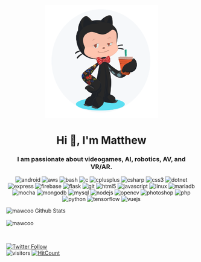 <p align="center"><img width="300px" src="https://github.com/mawcoo/mawcoo/blob/master/octocat_3.png" alt="Heade Pic" /></p>

<h1 align="center">Hi 👋, I'm Matthew</h1>
<h3 align="center">I am passionate about videogames, AI, robotics, AV, and VR/AR.</h3>


<p align="center"><img src="https://devicons.github.io/devicon/devicon.git/icons/android/android-original-wordmark.svg" alt="android" width="60" height="60"/> <img src="https://devicons.github.io/devicon/devicon.git/icons/amazonwebservices/amazonwebservices-original-wordmark.svg" alt="aws" width="60" height="60"/> <img src="https://www.vectorlogo.zone/logos/gnu_bash/gnu_bash-icon.svg" alt="bash" width="60" height="60"/> <img src="https://devicons.github.io/devicon/devicon.git/icons/c/c-original.svg" alt="c" width="60" height="60"/> <img src="https://devicons.github.io/devicon/devicon.git/icons/cplusplus/cplusplus-original.svg" alt="cplusplus" width="60" height="60"/> <img src="https://devicons.github.io/devicon/devicon.git/icons/csharp/csharp-original.svg" alt="csharp" width="60" height="60"/> <img src="https://devicons.github.io/devicon/devicon.git/icons/css3/css3-original-wordmark.svg" alt="css3" width="60" height="60"/> <img src="https://devicons.github.io/devicon/devicon.git/icons/dot-net/dot-net-original-wordmark.svg" alt="dotnet" width="60" height="60"/> <img src="https://devicons.github.io/devicon/devicon.git/icons/express/express-original-wordmark.svg" alt="express" width="60" height="60"/> <img src="https://www.vectorlogo.zone/logos/firebase/firebase-icon.svg" alt="firebase" width="60" height="60"/> <img src="https://www.vectorlogo.zone/logos/pocoo_flask/pocoo_flask-icon.svg" alt="flask" width="60" height="60"/> <img src="https://www.vectorlogo.zone/logos/git-scm/git-scm-icon.svg" alt="git" width="60" height="60"/> <img src="https://devicons.github.io/devicon/devicon.git/icons/html5/html5-original-wordmark.svg" alt="html5" width="60" height="60"/> <img src="https://devicons.github.io/devicon/devicon.git/icons/javascript/javascript-original.svg" alt="javascript" width="60" height="60"/> <img src="https://devicons.github.io/devicon/devicon.git/icons/linux/linux-original.svg" alt="linux" width="60" height="60"/> <img src="https://www.vectorlogo.zone/logos/mariadb/mariadb-icon.svg" alt="mariadb" width="60" height="60"/> <img src="https://www.vectorlogo.zone/logos/mochajs/mochajs-icon.svg" alt="mocha"width="60" height="60"/> <img src="https://devicons.github.io/devicon/devicon.git/icons/mongodb/mongodb-original-wordmark.svg" alt="mongodb" width="60" height="60"/> <img src="https://devicons.github.io/devicon/devicon.git/icons/mysql/mysql-original-wordmark.svg" alt="mysql" width="60" height="60"/> <img src="https://devicons.github.io/devicon/devicon.git/icons/nodejs/nodejs-original-wordmark.svg" alt="nodejs" width="60" height="60"/> <img src="https://www.vectorlogo.zone/logos/opencv/opencv-icon.svg" alt="opencv" width="60" height="60"/> <img src="https://devicons.github.io/devicon/devicon.git/icons/photoshop/photoshop-plain.svg" alt="photoshop" width="60" height="60"/> <img src="https://devicons.github.io/devicon/devicon.git/icons/php/php-original.svg" alt="php" width="60" height="60"/> <img src="https://devicons.github.io/devicon/devicon.git/icons/python/python-original.svg" alt="python" width="60" height="60"/> <img src="https://www.vectorlogo.zone/logos/tensorflow/tensorflow-icon.svg" alt="tensorflow" width="60" height="60"/> <img src="https://devicons.github.io/devicon/devicon.git/icons/vuejs/vuejs-original-wordmark.svg" alt="vuejs" width="60" height="60"/></p>

<!-- ![octocat (1)](https://user-images.githubusercontent.com/36045563/94015895-be2cd480-fdad-11ea-9ced-9b343eda999e.png)-->
<!--![visitors](https://visitor-badge.glitch.me/badge?page_id=mawcoo-25.mawcoo-25)
[![HitCount](http://hits.dwyl.com/mawcoo-25/mawcoo-25/mawcoo-25.svg)](http://hits.dwyl.com/mawcoo-25/mawcoo-25/mawcoo-25) <br>-->

<!--
**mawcoo/mawcoo** is a ✨ _special_ ✨ repository because its `README.md` (this file) appears on your GitHub profile.-->


![mawcoo Github Stats](https://github-readme-stats.vercel.app/api?username=mawcoo&show_icons=true_color=fff&icon_color=79ff97&text_color=9f9f9f&bg_color=151515)
<p><img align="center" src="https://github-readme-stats.vercel.app/api/top-langs/?username=mawcoo&&show_icons=true_color=fff&icon_color=79ff97&text_color=9f9f9f&bg_color=151515" alt="mawcoo" /></p><br>

[![Twitter Follow](https://img.shields.io/twitter/follow/Mawco_95?color=%231DA1F2&label=Follow%20me&logo=Twitter&style=for-the-badge)](https://twitter.com/Mawco_95) <br>
![visitors](https://visitor-badge.glitch.me/badge?page_id=mawcoo-25.mawcoo-25)
[![HitCount](http://hits.dwyl.com/mawcoo-25/mawcoo-25/mawcoo-25.svg)](http://hits.dwyl.com/mawcoo-25/mawcoo-25/mawcoo-25)
